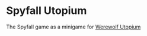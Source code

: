 # Spyfall Utopium

The Spyfall game as a minigame for [Werewolf Utopium](https://werewolf-utopium.tk)